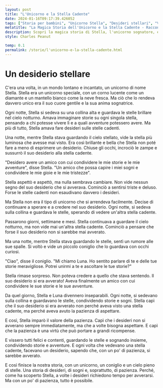 ```yaml
---
layout: post
title: "L'Unicorno e la Stella Cadente"
date: 2024-01-16T09:17:39.426052
tags: ["Storia per bambini", "Unicorno Stella", "Desideri stellari", "Valore della pazienza"]
metatitle: "La Magica Storia dell'Unicorno e la Stella Cadente - Racconto Educativo per Bambini"
description: Scopri la magica storia di Stella, l'unicorno sognatore, e la sua ricerca di un amico con cui condividere storie e avventure. Un racconto che insegna il valore della pazienza e il potere dei desideri. Perfetto per stimolare l'immaginazione dei bambini e insegnare loro importanti lezioni di vita.
style: Charles Peanut

temp: 0.1
permalink: /storie/l'unicorno-e-la-stella-cadente.html
---
```

# Un desiderio stellare

C'era una volta, in un mondo lontano e incantato, un unicorno di nome Stella. Stella era un unicorno speciale, con un corno lucente come un diamante e un mantello bianco come la neve fresca. Ma ciò che lo rendeva davvero unico era il suo cuore gentile e la sua anima sognatrice.

Ogni notte, Stella si sedeva su una collina alta e guardava le stelle brillare nel cielo notturno. Amava immaginare storie su ogni singola stella, pensando a chi potesse vivere lì e a quali avventure potessero avere. Ma più di tutto, Stella amava fare desideri sulle stelle cadenti.

Una notte, mentre Stella stava guardando il cielo stellato, vide la stella più luminosa che avesse mai visto. Era così brillante e bella che Stella non poté fare a meno di esprimere un desiderio. Chiuse gli occhi, incrociò le zampe e sussurrò il suo desiderio alla stella cadente.

"Desidero avere un amico con cui condividere le mie storie e le mie avventure", disse Stella. "Un amico che possa capire i miei sogni e condividere le mie gioie e le mie tristezze".

Stella aspettò e aspettò, ma nulla sembrava cambiare. Non vide nessun segno del suo desiderio che si avverava. Cominciò a sentirsi triste e deluso. Forse le stelle cadenti non esaudivano davvero i desideri.

Ma Stella non era il tipo di unicorno che si arrendeva facilmente. Decise di continuare a sperare e a credere nel suo desiderio. Ogni notte, si sedeva sulla collina e guardava le stelle, sperando di vedere un'altra stella cadente.

Passarono giorni, settimane e mesi. Stella continuava a guardare il cielo notturno, ma non vide mai un'altra stella cadente. Cominciò a pensare che forse il suo desiderio non si sarebbe mai avverato.

Ma una notte, mentre Stella stava guardando le stelle, sentì un rumore alle sue spalle. Si voltò e vide un piccolo coniglio che lo guardava con occhi curiosi.

"Ciao", disse il coniglio. "Mi chiamo Luna. Ho sentito parlare di te e delle tue storie meravigliose. Potrei unirmi a te e ascoltare le tue storie?"

Stella rimase sorpreso. Non poteva credere a quello che stava sentendo. Il suo desiderio si era avverato! Aveva finalmente un amico con cui condividere le sue storie e le sue avventure.

Da quel giorno, Stella e Luna divennero inseparabili. Ogni notte, si sedevano sulla collina e guardavano le stelle, condividendo storie e sogni. Stella capì che il suo desiderio si era avverato non perché aveva visto una stella cadente, ma perché aveva avuto la pazienza di aspettare.

E così, Stella imparò il valore della pazienza. Capì che i desideri non si avverano sempre immediatamente, ma che a volte bisogna aspettare. E capì che la pazienza è una virtù che può portare a grandi ricompense.

E vissero tutti felici e contenti, guardando le stelle e sognando insieme, condividendo storie e avventure. E ogni volta che vedevano una stella cadente, facevano un desiderio, sapendo che, con un po' di pazienza, si sarebbe avverato.

E così finisce la nostra storia, con un unicorno, un coniglio e un cielo pieno di stelle. Una storia di desideri, di sogni e, soprattutto, di pazienza. Perché, come ha scoperto Stella, a volte i desideri richiedono tempo per avverarsi. Ma con un po' di pazienza, tutto è possibile.

        